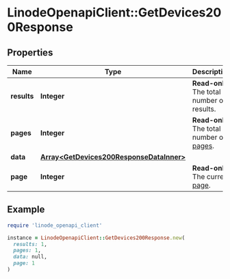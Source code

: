 # LinodeOpenapiClient::GetDevices200Response

## Properties

| Name | Type | Description | Notes |
| ---- | ---- | ----------- | ----- |
| **results** | **Integer** | __Read-only__ The total number of results. | [optional][readonly] |
| **pages** | **Integer** | __Read-only__ The total number of [pages](https://techdocs.akamai.com/linode-api/reference/pagination). | [optional][readonly] |
| **data** | [**Array&lt;GetDevices200ResponseDataInner&gt;**](GetDevices200ResponseDataInner.md) |  | [optional] |
| **page** | **Integer** | __Read-only__ The current [page](https://techdocs.akamai.com/linode-api/reference/pagination). | [optional][readonly] |

## Example

```ruby
require 'linode_openapi_client'

instance = LinodeOpenapiClient::GetDevices200Response.new(
  results: 1,
  pages: 1,
  data: null,
  page: 1
)
```

